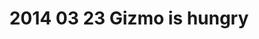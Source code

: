 ---
layout: blog
title: 2014 03 23 Gizmo is hungry
category: blog
lat: 47.60293
lng: -122.30843
altitude: 82.06
image: https://s3-us-west-2.amazonaws.com/worldcup14/2014-03-23 16:51:24 PDT.jpg
observation: 20140323165124PDT
---